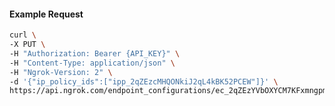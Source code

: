 <!-- Code generated for API Clients. DO NOT EDIT. -->

#### Example Request

```bash
curl \
-X PUT \
-H "Authorization: Bearer {API_KEY}" \
-H "Content-Type: application/json" \
-H "Ngrok-Version: 2" \
-d '{"ip_policy_ids":["ipp_2qZEzcMHQONkiJ2qL4kBK52PCEW"]}' \
https://api.ngrok.com/endpoint_configurations/ec_2qZEzYVbOXYCM7KFxmngpm8kqEH/ip_policy
```
